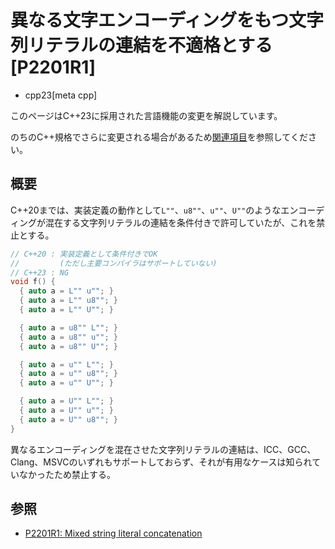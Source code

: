 # 異なる文字エンコーディングをもつ文字列リテラルの連結を不適格とする [P2201R1]
* cpp23[meta cpp]

<!-- start lang caution -->

このページはC++23に採用された言語機能の変更を解説しています。

のちのC++規格でさらに変更される場合があるため[関連項目](#relative-page)を参照してください。

<!-- last lang caution -->

## 概要
C++20までは、実装定義の動作として`L""`、`u8""`、`u""`、`U""`のようなエンコーディングが混在する文字列リテラルの連結を条件付きで許可していたが、これを禁止とする。

```cpp
// C++20 : 実装定義として条件付きでOK
//         (ただし主要コンパイラはサポートしていない)
// C++23 : NG
void f() {
  { auto a = L"" u""; }
  { auto a = L"" u8""; }
  { auto a = L"" U""; }

  { auto a = u8"" L""; }
  { auto a = u8"" u""; }
  { auto a = u8"" U""; }

  { auto a = u"" L""; }
  { auto a = u"" u8""; }
  { auto a = u"" U""; }

  { auto a = U"" L""; }
  { auto a = U"" u""; }
  { auto a = U"" u8""; }
}
```

異なるエンコーディングを混在させた文字列リテラルの連結は、ICC、GCC、Clang、MSVCのいずれもサポートしておらず、それが有用なケースは知られていなかったため禁止する。


## 参照
- [P2201R1: Mixed string literal concatenation](https://www.open-std.org/jtc1/sc22/wg21/docs/papers/2021/p2201r1.html)